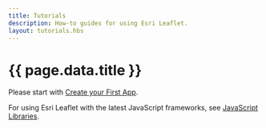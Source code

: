 ```yaml
---
title: Tutorials
description: How-to guides for using Esri Leaflet.
layout: tutorials.hbs
---
```


# {{ page.data.title }}

Please start with [Create your First App](create-your-first-app.html). 

For using Esri Leaflet with the latest JavaScript frameworks, see [JavaScript Libraries](javascript-libraries.html).
